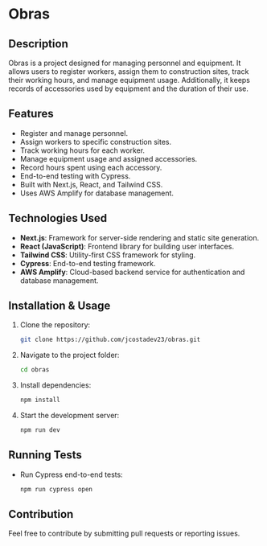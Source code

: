 # Obras

## Description
Obras is a project designed for managing personnel and equipment. It allows users to register workers, assign them to construction sites, track their working hours, and manage equipment usage. Additionally, it keeps records of accessories used by equipment and the duration of their use.

## Features
- Register and manage personnel.
- Assign workers to specific construction sites.
- Track working hours for each worker.
- Manage equipment usage and assigned accessories.
- Record hours spent using each accessory.
- End-to-end testing with Cypress.
- Built with Next.js, React, and Tailwind CSS.
- Uses AWS Amplify for database management.

## Technologies Used
- **Next.js**: Framework for server-side rendering and static site generation.
- **React (JavaScript)**: Frontend library for building user interfaces.
- **Tailwind CSS**: Utility-first CSS framework for styling.
- **Cypress**: End-to-end testing framework.
- **AWS Amplify**: Cloud-based backend service for authentication and database management.

## Installation & Usage
1. Clone the repository:
   ```bash
   git clone https://github.com/jcostadev23/obras.git
   ```
2. Navigate to the project folder:
   ```bash
   cd obras
   ```
3. Install dependencies:
   ```bash
   npm install
   ```
4. Start the development server:
   ```bash
   npm run dev
   ```

## Running Tests
- Run Cypress end-to-end tests:
   ```bash
   npm run cypress open
   ```

## Contribution
Feel free to contribute by submitting pull requests or reporting issues.

